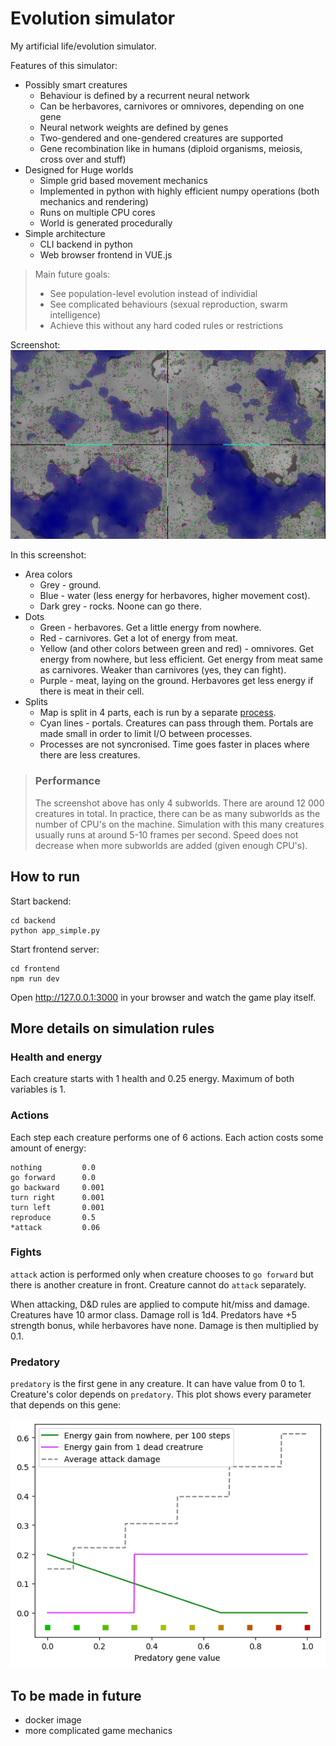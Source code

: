 # Evolution simulator

My artificial life/evolution simulator.

Features of this simulator:
* Possibly smart creatures
    * Behaviour is defined by a recurrent neural network
    * Can be herbavores, carnivores or omnivores, depending on one gene
    * Neural network weights are defined by genes
    * Two-gendered and one-gendered creatures are supported
    * Gene recombination like in humans (diploid organisms, meiosis, cross over and stuff)
* Designed for Huge worlds
    * Simple grid based movement mechanics
    * Implemented in python with highly efficient numpy operations (both mechanics and rendering)
    * Runs on multiple CPU cores
    * World is generated procedurally
* Simple architecture
    * CLI backend in python
    * Web browser frontend in VUE.js

>Main future goals:
>* See population-level evolution instead of individial
>* See complicated behaviours (sexual reproduction, swarm intelligence)
>* Achieve this without any hard coded rules or restrictions

Screenshot:
![](screenshot.png)

In this screenshot:
* Area colors
    * Grey - ground.
    * Blue - water (less energy for herbavores, higher movement cost).
    * Dark grey - rocks. Noone can go there.
* Dots
    * Green - herbavores. Get a little energy from nowhere.
    * Red - carnivores. Get a lot of energy from meat.
    * Yellow (and other colors between green and red) - omnivores. Get energy from nowhere, but less efficient. Get energy from meat same as carnivores. Weaker than carnivores (yes, they can fight).
    * Purple - meat, laying on the ground. Herbavores get less energy if there is meat in their cell.
* Splits
    * Map is split in 4 parts, each is run by a separate [process](https://docs.python.org/3/library/multiprocessing.html#the-process-class).
    * Cyan lines - portals. Creatures can pass through them. Portals are made small in order to limit I/O between processes.
    * Processes are not syncronised. Time goes faster in places where there are less creatures.

> ### Performance
> The screenshot above has only 4 subworlds. There are around 12 000 creatures in total. In practice, there can be as many subworlds as the number of CPU's on the machine. Simulation with this many creatures usually runs at around 5-10 frames per second. Speed does not decrease when more subworlds are added (given enough CPU's).

## How to run
Start backend:

```
cd backend
python app_simple.py
```

Start frontend server:

```
cd frontend
npm run dev
```

Open http://127.0.0.1:3000 in your browser and watch the game play itself.

## More details on simulation rules

### Health and energy
Each creature starts with 1 health and 0.25 energy. Maximum of both variables is 1.

### Actions
Each step each creature performs one of 6 actions. Each action costs some amount of energy:
```
nothing         0.0
go forward      0.0
go backward     0.001
turn right      0.001
turn left       0.001
reproduce       0.5
*attack         0.06
```

### Fights
`attack` action is performed only when creature chooses to `go forward` but there is another creature in front. Creature cannot do `attack` separately.

When attacking, D&D rules are applied to compute hit/miss and damage. Creatures have 10 armor class. Damage roll is 1d4. Predators have +5 strength bonus, while herbavores have none. Damage is then multiplied by 0.1.

### Predatory
`predatory` is the first gene in any creature. It can have value from 0 to 1. Creature's color depends on `predatory`. This plot shows every parameter that depends on this gene:

![](predatory_plot.png)


## To be made in future
* docker image
* more complicated game mechanics